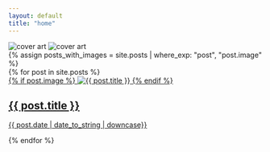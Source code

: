 ```yaml
---
layout: default
title: "home"
---
```

<script src="https://unpkg.com/masonry-layout@4/dist/masonry.pkgd.min.js"></script>
<script src="https://unpkg.com/imagesloaded@5/imagesloaded.pkgd.min.js"></script>

<div class="landing">
    <img src="{{ site.baseurl }}/assets/art/cover_light.jpg" alt="cover art" class="theme-image light-image">
    <img src="{{ site.baseurl }}/assets/art/cover_dark.jpg" alt="cover art" class="theme-image dark-image">
</div>
{% assign posts_with_images = site.posts | where_exp: "post", "post.image" %}

<section id="posts">
  {% for post in site.posts %}
    <div class="post-widget">
      <a href="{{ post.url }}">
        {% if post.image %}
          <img src="{{ site.baseurl }}/assets/thumbnails/{{ post.image_name }}.jpg" alt="{{ post.title }}">
        {% endif %}
        <div class="post-info">
          <h2>{{ post.title }}</h2>
          <p>{{ post.date | date_to_string | downcase}}</p>
        </div>
      </a>
    </div>
  {% endfor %}
</section>

<script>
  var elem = document.querySelector('#posts');
  var msnry = new Masonry( elem, {
    itemSelector: '.post-widget',
    columnWidth: '.post-widget',
    percentPosition: true
  });

  var imgLoad = imagesLoaded(elem);
  imgLoad.on('done', function() {
    msnry.layout();

    document.querySelectorAll('.post-widget').forEach((post, index) => {
      setTimeout(() => {
        post.style.opacity = '1';
      }, index * 50);
    });
  });
</script>
